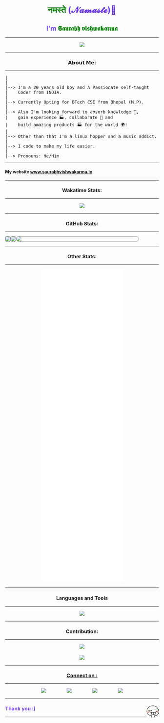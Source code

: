 <h1 align="center" style='color:#6F3CE8'> <span style='color:green'> नमस्ते </span> (𝓝𝓪𝓶𝓪𝓼𝓽𝓮)👋 </h1>
<h2 align="center" style='color:#6F3CE8'>I'm <span style='color:green'>𝕾𝖆𝖚𝖗𝖆𝖇𝖍 𝖛𝖎𝖘𝖍𝖜𝖆𝖐𝖆𝖗𝖒𝖆 </span>
</h2>
<hr />
<p align='center'>
<img src="https://hits.seeyoufarm.com/api/count/incr/badge.svg?url=https%3A%2F%2Fgithub.com%2Fdereference03&count_bg=%2379C83D&title_bg=%23555555&icon=&icon_color=%23E7E7E7&title=hits&edge_flat=false"/>
</p>
<hr />
<!-- <img src="https://hits.seeyoufarm.com/api/count/incr/badge.svg?url=https%3A%2F%2Fgithub.com%2F{Saurabh354}1212%2Fhit-counter"> -->
</h3>

<h3 align="center">𝗔𝗯𝗼𝘂𝘁 𝗠𝗲:</h3>
<hr />
<pre>
|
|
|--> I'm a 20 years old boy and A Passionate self-taught
|    Coder from INDIA.
|
|--> Currently Opting for BTech CSE from Bhopal (M.P).
|
|--> Also I'm looking forward to absorb knowledge 🧠,
|    gain experience 🏭, collaborate 🤝 and
|    build amazing products 🏭 for the world 🌍!
|
|--> Other than that I'm a linux hopper and a music addict.
|
|--> I code to make my life easier.
|
|--> Pronouns: He/Him
</pre>



<hr />
<p align='center'>
<h4>My website <a href='https://www.saurabhvishwakarma.in'> www.saurabhvishwakarma.in</a></h4>
</p>

<hr>

<h3 align="center">Wakatime Stats:</h3>
<hr />
<p align="center">
<img src="https://github-readme-stats.vercel.app/api/wakatime?username=_saurabh_030&show_icons=true&theme=buefy">
</p>

<hr>
<h3 align="center">GitHub Stats:</h3>
<hr />
<p align="center" style='display: flex; flex-wrap: wrap;'>
<img style='border: 0.2px solid grey; border-radius: 5px;' src="https://github-readme-stats.vercel.app/api?username=dereference03&show_icons=true&theme=buefy">
<img style='border: 0.2px solid grey; border-radius: 5px;' src="https://github-readme-streak-stats.herokuapp.com/?user=dereference03&theme=buefy">
<img width='400px' style='border: 1.9px solid grey; border-radius: 10px;' src="https://github-readme-stats.vercel.app/api/top-langs/?username=dereference03&layout=compact&langs_count=5&theme=buefy)](https://github.com/anuraghazra/github-readme-stats">
</p>
<hr>

<h3 align="center">Other Stats: </h3>
<hr />
<p align="center">

<img src="./github-metrics.svg" />
<hr>


<h3 align='center'>Languages and Tools</h3>
<hr />
<p align='center'>
<img src="https://skillicons.dev/icons?i=java,bash,bootstrap,c,cpp,python,css,scss,django,emacs,fastapi,git,github,heroku,html,js,jquery,react,linux,materialui,mongodb,mysql,postgres,netlify,nginx,nodejs,postman,redis,selenium,tailwind,vim,flask,figma&theme=light&perline=12" />
</p>


<hr>
<h3 align="center">Contribution:</h3>
<hr />
<p align='center'><img src='https://github-profile-summary-cards.vercel.app/api/cards/profile-details?username=dereference03&theme=buefy'>
<br>
<br>

<img src='https://github-profile-trophy.vercel.app/?username=dereference03&theme=buefy'>
</p>
<hr />
<h3 align="center" style="text-decoration: underline">Connect on :</h3>
<hr />
<p align="center">
    <a href="https://m.facebook.com/saurav.vishwakarma.5245"><img width=50 style="margin: 0 2rem" src="https://i.imgur.com/VgkNYXI.png"></a>
     <a href="https://www.linkedin.com/in/saurabh-vishwakarma-8351371ab"><img style="margin: 0 2rem" width=56 src="https://i.imgur.com/NGBriju.png"/></a>
    <a href="https://www.instagram.com/_saurabh_030">
    <img style="margin: 0 2rem" width=50 src="https://i.imgur.com/M6yBwxS.png"/></a>
     <a href="https://open.spotify.com/user/x2sgb1mixyn9luu7cgtvw45o6?si=6h0RDh3gQcG_QSPG601h7w&utm_source=copy-link&dl_branch=1">
     <img style="margin: 0 2rem" width=50 src="https://i.imgur.com/qvdqtsc.png"/></a>
</p>
<hr />
<h3 align='left' style='color:#6F3CE8'> Thank you :) <img align=right width=40 src=Images/emoji.png /></h3>
<hr />
